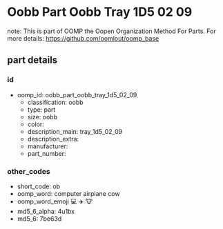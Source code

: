 # Oobb Part Oobb Tray 1D5 02 09  

note: This is part of OOMP the Oopen Organization Method For Parts. For more details: https://github.com/oomlout/oomp_base

##  part details





### id
* oomp_id: oobb_part_oobb_tray_1d5_02_09
  * classification: oobb
  * type: part
  * size: oobb
  * color: 
  * description_main: tray_1d5_02_09
  * description_extra: 
  * manufacturer: 
  * part_number: 

### other_codes
* short_code: ob
* oomp_word: computer airplane cow
* oomp_word_emoji :computer: :airplane: :cow:
* md5_6_alpha: 4u1bx
* md5_6: 7be63d